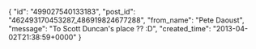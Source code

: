  {
   "id": "499027540133183",
   "post_id": "462493170453287_486919824677288",
   "from_name": "Pete Daoust",
   "message": "To Scott Duncan's place ?? :D",
   "created_time": "2013-04-02T21:38:59+0000"
 }
